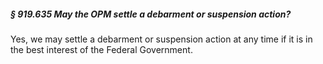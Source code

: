 ##### § 919.635 May the OPM settle a debarment or suspension action? #####

Yes, we may settle a debarment or suspension action at any time if it is in the best interest of the Federal Government.